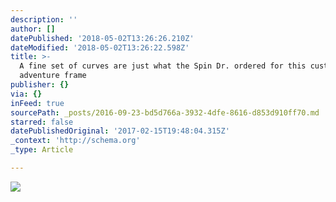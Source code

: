 ```yaml
---
description: ''
author: []
datePublished: '2018-05-02T13:26:26.210Z'
dateModified: '2018-05-02T13:26:22.598Z'
title: >-
  A fine set of curves are just what the Spin Dr. ordered for this custom gravel
  adventure frame
publisher: {}
via: {}
inFeed: true
sourcePath: _posts/2016-09-23-bd5d766a-3932-4dfe-8616-d853d910ff70.md
starred: false
datePublishedOriginal: '2017-02-15T19:48:04.315Z'
_context: 'http://schema.org'
_type: Article

---
```

![](https://the-grid-user-content.s3-us-west-2.amazonaws.com/fcd86a5a-0662-4d43-b86c-a4a777859011.jpg)